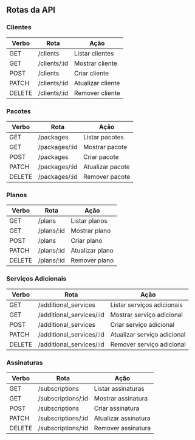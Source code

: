 ## Rotas da API

### Clientes

| Verbo  | Rota         | Ação              |
| ------ | ------------ | ----------------- |
| GET    | /clients     | Listar clientes   |
| GET    | /clients/:id | Mostrar cliente   |
| POST   | /clients     | Criar cliente     |
| PATCH  | /clients/:id | Atualizar cliente |
| DELETE | /clients/:id | Remover cliente   |

### Pacotes

| Verbo  | Rota          | Ação             |
| ------ | ------------- | ---------------- |
| GET    | /packages     | Listar pacotes   |
| GET    | /packages/:id | Mostrar pacote   |
| POST   | /packages     | Criar pacote     |
| PATCH  | /packages/:id | Atualizar pacote |
| DELETE | /packages/:id | Remover pacote   |

### Planos

| Verbo  | Rota       | Ação            |
| ------ | ---------- | --------------- |
| GET    | /plans     | Listar planos   |
| GET    | /plans/:id | Mostrar plano   |
| POST   | /plans     | Criar plano     |
| PATCH  | /plans/:id | Atualizar plano |
| DELETE | /plans/:id | Remover plano   |

### Serviços Adicionais

| Verbo  | Rota                     | Ação                        |
| ------ | ------------------------ | --------------------------- |
| GET    | /additional_services     | Listar serviços adicionais  |
| GET    | /additional_services/:id | Mostrar serviço adicional   |
| POST   | /additional_services     | Criar serviço adicional     |
| PATCH  | /additional_services/:id | Atualizar serviço adicional |
| DELETE | /additional_services/:id | Remover serviço adicional   |

### Assinaturas

| Verbo  | Rota               | Ação                 |
| ------ | ------------------ | -------------------- |
| GET    | /subscriptions     | Listar assinaturas   |
| GET    | /subscriptions/:id | Mostrar assinatura   |
| POST   | /subscriptions     | Criar assinatura     |
| PATCH  | /subscriptions/:id | Atualizar assinatura |
| DELETE | /subscriptions/:id | Remover assinatura   |
